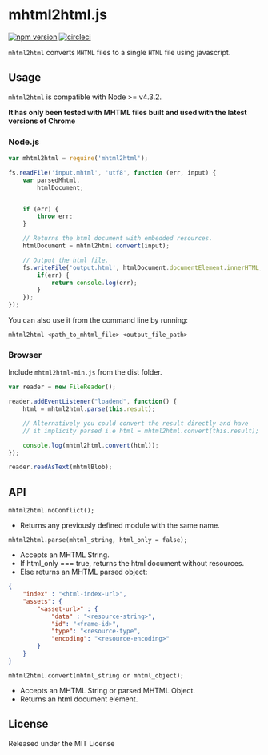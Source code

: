 # mhtml2html.js

[![npm version](https://badge.fury.io/js/mhtml2html.svg)](https://badge.fury.io/js/mhtml2html) [![circleci](https://circleci.com/gh/msindwan/mhtml2html.svg?style=shield&circle-token=:circle-token)](https://circleci.com/gh/msindwan/mhtml2html)

`mhtml2html` converts `MHTML` files to a single `HTML` file using javascript.

## Usage

`mhtml2html` is compatible with Node >= v4.3.2.

**It has only been tested with MHTML files built and used with the latest versions of Chrome**

### Node.js

``` js
var mhtml2html = require('mhtml2html');

fs.readFile('input.mhtml', 'utf8', function (err, input) {
    var parsedMhtml,
        htmlDocument;


    if (err) {
        throw err;
    }

    // Returns the html document with embedded resources.
    htmlDocument = mhtml2html.convert(input);

    // Output the html file.
    fs.writeFile('output.html', htmlDocument.documentElement.innerHTML, function(err) {
        if(err) {
            return console.log(err);
        }
    });
});
```

You can also use it from the command line by running:

`mhtml2html <path_to_mhtml_file> <output_file_path>`

### Browser

Include ```mhtml2html-min.js``` from the dist folder.

``` js
var reader = new FileReader();

reader.addEventListener("loadend", function() {
    html = mhtml2html.parse(this.result);

    // Alternatively you could convert the result directly and have
    // it implicity parsed i.e html = mhtml2html.convert(this.result);

    console.log(mhtml2html.convert(html));
});

reader.readAsText(mhtmlBlob);
```

## API

`mhtml2html.noConflict();`

* Returns any previously defined module with the same name.

`mhtml2html.parse(mhtml_string, html_only = false);`

* Accepts an MHTML String.
* If html_only === true, returns the html document without resources.
* Else returns an MHTML parsed object:

``` json
{
    "index" : "<html-index-url>",
    "assets": {
        "<asset-url>" : {
            "data" : "<resource-string>",
            "id": "<frame-id>",
            "type": "<resource-type",
            "encoding": "<resource-encoding>"
        }
    }
}
```

`mhtml2html.convert(mhtml_string or mhtml_object);`

* Accepts an MHTML String or parsed MHTML Object.
* Returns an html document element.


## License

Released under the MIT License
